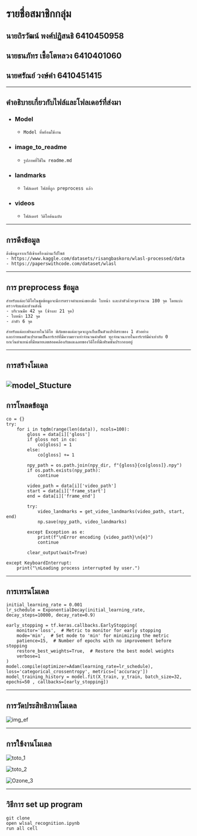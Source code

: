 # รายชื่อสมาชิกกลุ่ม
## นายถิรวัฒน์ พงศ์ปฏิสนธิ 6410450958
## นายธนภัทร เชื้อโตหลวง 6410401060  
## นายศรัณย์  วงษ์คำ 6410451415 

---
## คำอธิบายเกี่ยวกับไฟล์และโฟลเดอร์ที่ส่งมา
- ### Model
	- `Model ที่พร้อมใช้งาน`
- ### image_to_readme
	- `รูปภาพที่ใช้ใน readme.md`
- ### landmarks
	-  `โฟล์เดอร์ ไฟล์ที่ถูก preprocess แล้ว`
- ### videos
	-  `โฟล์เดอร์ วิดิโอต้นฉบับ`

---
## การดึงข้อมูล
```
ดึงข้อมูลจากเว็ปเข้าเครื่องผ่านเว็ปไซต์
- https://www.kaggle.com/datasets/risangbaskoro/wlasl-processed/data
- https://paperswithcode.com/dataset/wlasl
```
---
## การ preprocess ข้อมูล
```
สำหรับแต่ละวิดีโอในชุดข้อมูลจะมีการตรวจตำแหน่งของมือ ใบหน้า และลำตัวด้วยจุดจำนวน 180 จุด โดยแบ่งตรวจจับแต่ละส่วนดังนี้
- บริเวณมือ 42 จุด (ข้างละ 21 จุด)
- ใบหน้า 132 จุด
- ลำตัว 6 จุด

สำหรับแต่ละเฟรมภายในวิดีโอ พิกัดของแต่ละจุดจะถูกเก็บเป็นตัวแปรอิสระของ 1 ตัวอย่าง
และกำหนดตัวแปรตามเป็นอาร์เรย์ที่มีความยาวเท่าจำนวนคำศัพท์ ทุกจำนวนภายในอาร์เรย์มีค่าเท่ากับ 0
ยกเว้นตำแหน่งที่มีหมายเลขสอดคล้องกับผลเฉลยของวิดีโอที่มีเฟรมนั้นประกอบอยู่
```
---
## การสร้างโมเดล
![model_Stucture](/image_to_readme/model_structure.png)
---
## การโหลดข้อมูล
```
co = {}
try:
    for i in tqdm(range(len(data)), ncols=100):
        gloss = data[i]['gloss']
        if gloss not in co:
            co[gloss] = 1
        else:
            co[gloss] += 1
        
        npy_path = os.path.join(npy_dir, f"{gloss}{co[gloss]}.npy")
        if os.path.exists(npy_path):
            continue
        
        video_path = data[i]['video_path']
        start = data[i]['frame_start']
        end = data[i]['frame_end']
        
        try:
            video_landmarks = get_video_landmarks(video_path, start, end)
            np.save(npy_path, video_landmarks)
            
        except Exception as e:
            print(f"\nError encoding {video_path}\n{e}")
            continue
        
        clear_output(wait=True)

except KeyboardInterrupt:
    print("\nLoading process interrupted by user.")

```
---
## การเทรนโมเดล
```
initial_learning_rate = 0.001
lr_schedule = ExponentialDecay(initial_learning_rate, decay_steps=10000, decay_rate=0.9)

early_stopping = tf.keras.callbacks.EarlyStopping(
    monitor='loss',  # Metric to monitor for early stopping
    mode='min',  # Set mode to 'min' for minimizing the metric
    patience=15,  # Number of epochs with no improvement before stopping
    restore_best_weights=True,  # Restore the best model weights
    verbose=1
)
model.compile(optimizer=Adam(learning_rate=lr_schedule), loss='categorical_crossentropy', metrics=['accuracy'])
model_training_history = model.fit(X_train, y_train, batch_size=32, epochs=50 , callbacks=[early_stopping])
```
---
## การวัดประสิทธิภาพโมเดล

![img_ef](/image_to_readme/Img_ef.png)

---

## การใช้งานโมเดล

![toto_1](/image_to_readme/toto_1.png)

![toto_2](/image_to_readme//toto_2.png)

![Ozone_3](/image_to_readme/Ozone_3.png)

---
## วิธีการ set up program
```
git clone
open wlsal_recognition.ipynb
run all cell
```
